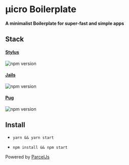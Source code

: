 # µicro Boilerplate

**A minimalist Boilerplate for super-fast and simple apps**

## Stack
#### [Stylus](http://stylus-lang.com/) 
![npm version](https://badge.fury.io/js/stylus.svg) 

#### [Jails](https://jails-org.github.io/) 
![npm version](https://badge.fury.io/js/jails-js.svg)

#### [Pug](https://pugjs.org/api/getting-started.html) 
![npm version](https://badge.fury.io/js/pug.svg)

## Install
- ```yarn && yarn start```

- ```npm install && npm start```

Powered by [ParcelJs](https://parceljs.org/)
